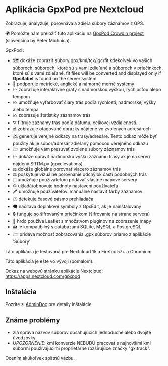 # Aplikácia GpxPod pre Nextcloud

Zobrazuje, analyzuje, porovnáva a zdieľa súbory záznamov z GPS.

🌍 Pomôžte nám preložiť túto aplikáciu na [GpxPod Crowdin project](https://crowdin.com/project/gpxpod) (slovenčina by Peter Michnica).

GpxPod :

* 🗺  dokáže zobraziť súbory gpx/kml/tcx/igc/fit kdekoľvek vo vašich súboroch, súboroch, ktoré sú s vami zdieľané a súboroch v priečinkoch, ktoré sú s vami zdieľané. fit files will be converted and displayed only if **GpsBabel** is found on the server system
* 📏 podporuje metrické, anglické a námorné merné systémy
* 🗠  zobrazuje interaktívne grafy s nadmorskou výškou, rýchlosťou alebo tempom
* 🗠  umožňuje vyfarbovať čiary trás podľa rýchlosti, nadmorskej výšky alebo tempa
* 🗠  zobrazuje štatistiky záznamov trás
* ⛛  filtruje záznamy trás podľa dátumu, celkovej vzdialenosti...
* 🖻  zobrazuje otagované obrázky nájdené vo zvolených adresároch
* 🖧  generuje verejné odkazy na trasy/adresáre. Tento odkaz môže byť použitý ak je súbor/adresár zdieľaný pomocou verejného odkazu
* 🗁  umožňuje vám presúvať zvolené súbory záznamov trás
* 🗠  dokáže opraviť nadmorskú výšku záznamu trasy ak je na servri nájdený SRTM.py (gpxelevations)
* ⚖  dokáže globálne porovnať viacero záznamov trás
* ⚖  poskytuje vizuálne porovnanie odchýlok častí podobných trás
* 🀆  umožňuje používateľom pridávať vlastné mapové servery
* ⚙  ukladá/obnovuje hodnoty nastavení používateľa
* 🖍 umožňuje používateľovi manuálne nastaviť farby záznamov
* 🕑 detekuje časové pásmo prehliadača
* 🗬  načítava doplnkové symboly z GpxEdit, ak je nainštalovaný
* 🔒 funguje so šifrovaným priečinkom (šifrovanie na strane servera)
* 🍂 hrdo používa Leaflet s množstvom pluginov na zobrazenie mapy
* 🖴  je kompatibilný s databázami SQLite, MySQL a PostgreSQL
* 🗁  pridáva možnosť zobrazovania .gpx súborov priamo z aplikácie 'Súbory'

Táto aplikácia je testovaná pre Nextcloud 15 a Firefox 57+ a Chromium.

Táto aplikácia je ešte vo vývoji (pomalom).

Odkaz na webovú stránku aplikácie Nextcloud: https://apps.nextcloud.com/gpxpod

## Inštalácia

Pozrite si [AdminDoc](https://gitlab.com/eneiluj/gpxpod-oc/wikis/admindoc) pre detaily inštalácie

## Známe problémy

* zlá správa názvov súborov obsahujúcich jednoduché alebo dvojité úvodzovky
* *UPOZORNENIE*: kml konverzie NEBUDÚ pracovať s najnovšími kml súbormi používajúcimi proprietárne rozširujúce značky "gx:track".

Ocením akúkoľvek spätnú väzbu.
